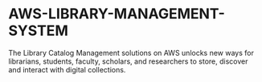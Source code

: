 # AWS-LIBRARY-MANAGEMENT-SYSTEM
The Library Catalog Management solutions on AWS unlocks new ways for librarians, students, faculty, scholars, and researchers to store, discover and interact with digital collections. 
